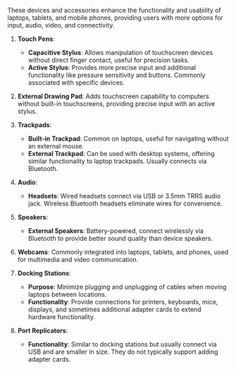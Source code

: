 These devices and accessories enhance the functionality and usability of laptops, tablets, and mobile phones, providing users with more options for input, audio, video, and connectivity.

1. **Touch Pens**:
    - **Capacitive Stylus**: Allows manipulation of touchscreen devices without direct finger contact, useful for precision tasks.
    - **Active Stylus**: Provides more precise input and additional functionality like pressure sensitivity and buttons. Commonly associated with specific devices.

2. **External Drawing Pad**: Adds touchscreen capability to computers without built-in touchscreens, providing precise input with an active stylus.
    
3. **Trackpads**:
    - **Built-in Trackpad**: Common on laptops, useful for navigating without an external mouse.
    - **External Trackpad**: Can be used with desktop systems, offering similar functionality to laptop trackpads. Usually connects via Bluetooth.

4. **Audio**:
    - **Headsets**: Wired headsets connect via USB or 3.5mm TRRS audio jack. Wireless Bluetooth headsets eliminate wires for convenience.

5. **Speakers**:
    - **External Speakers**: Battery-powered, connect wirelessly via Bluetooth to provide better sound quality than device speakers.

6. **Webcams**: Commonly integrated into laptops, tablets, and phones, used for multimedia and video communication.
    
7. **Docking Stations**:
    - **Purpose**: Minimize plugging and unplugging of cables when moving laptops between locations.
    - **Functionality**: Provide connections for printers, keyboards, mice, displays, and sometimes additional adapter cards to extend hardware functionality.

8. **Port Replicators**:
    - **Functionality**: Similar to docking stations but usually connect via USB and are smaller in size. They do not typically support adding adapter cards.